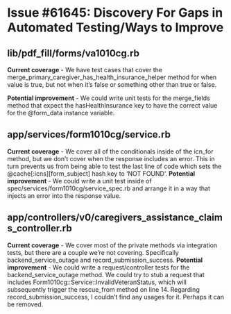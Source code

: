 # Issue #61645: Discovery For Gaps in Automated Testing/Ways to Improve

## lib/pdf_fill/forms/va1010cg.rb
**Current coverage** - We have test cases that cover the merge_primary_caregiver_has_health_insurance_helper method for when value is true, but not when it’s false or something other than true or false.

**Potential improvement** - We could write unit tests for the merge_fields method that expect the hasHealthInsurance key to have the correct value for the @form_data instance variable.
## app/services/form1010cg/service.rb
**Current coverage** - We cover all of the conditionals inside of the icn_for method, but we don’t cover when the response includes an error. This in turn prevents us from being able to test the last line of code which sets the @cache[:icns][form_subject] hash key to ‘NOT FOUND’.
**Potential improvement** - We could write a unit test inside of spec/services/form1010cg/service_spec.rb and arrange it in a way that injects an error into the response value.
## app/controllers/v0/caregivers_assistance_claims_controller.rb
**Current coverage** - We cover most of the private methods via integration tests, but there are a couple we’re not covering. Specifically backend_service_outage and record_submission_success.
**Potential improvement** - We could write a request/controller tests for the backend_service_outage method. We could try to stub a request that includes Form1010cg::Service::InvalidVeteranStatus, which will subsequently trigger the rescue_from method on line 14. Regarding record_submission_success, I couldn’t find any usages for it. Perhaps it can be removed.
